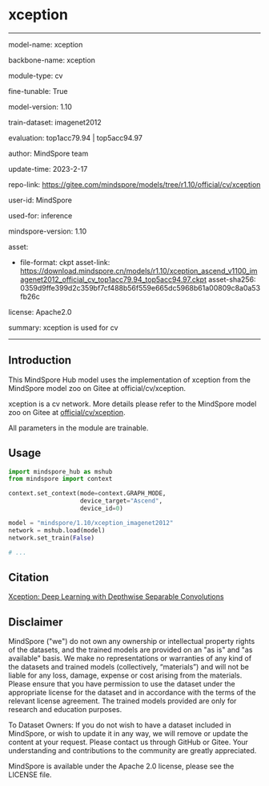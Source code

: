 # xception

---

model-name: xception

backbone-name: xception

module-type: cv

fine-tunable: True

model-version: 1.10

train-dataset: imagenet2012

evaluation: top1acc79.94 | top5acc94.97

author: MindSpore team

update-time: 2023-2-17

repo-link: <https://gitee.com/mindspore/models/tree/r1.10/official/cv/xception>

user-id: MindSpore

used-for: inference

mindspore-version: 1.10

asset:

-
    file-format: ckpt
    asset-link: <https://download.mindspore.cn/models/r1.10/xception_ascend_v1100_imagenet2012_official_cv_top1acc79.94_top5acc94.97.ckpt>
    asset-sha256: 0359d9ffe399d2c359bf7cf488b56f559e665dc5968b61a00809c8a0a53fb26c

license: Apache2.0

summary: xception is used for cv

---

## Introduction

This MindSpore Hub model uses the implementation of xception from the MindSpore model zoo on Gitee at official/cv/xception.

xception is a cv network. More details please refer to the MindSpore model zoo on Gitee at [official/cv/xception](https://gitee.com/mindspore/models/blob/r1.10/official/cv/xception/README.md).

All parameters in the module are trainable.

## Usage

```python
import mindspore_hub as mshub
from mindspore import context

context.set_context(mode=context.GRAPH_MODE,
                    device_target="Ascend",
                    device_id=0)

model = "mindspore/1.10/xception_imagenet2012"
network = mshub.load(model)
network.set_train(False)

# ...
```

## Citation

[Xception: Deep Learning with Depthwise Separable Convolutions](https://arxiv.org/pdf/1610.02357v3.pdf)

## Disclaimer

MindSpore ("we") do not own any ownership or intellectual property rights of the datasets, and the trained models are provided on an "as is" and "as available" basis. We make no representations or warranties of any kind of the datasets and trained models (collectively, “materials”) and will not be liable for any loss, damage, expense or cost arising from the materials. Please ensure that you have permission to use the dataset under the appropriate license for the dataset and in accordance with the terms of the relevant license agreement. The trained models provided are only for research and education purposes.

To Dataset Owners: If you do not wish to have a dataset included in MindSpore, or wish to update it in any way, we will remove or update the content at your request. Please contact us through GitHub or Gitee. Your understanding and contributions to the community are greatly appreciated.

MindSpore is available under the Apache 2.0 license, please see the LICENSE file.

